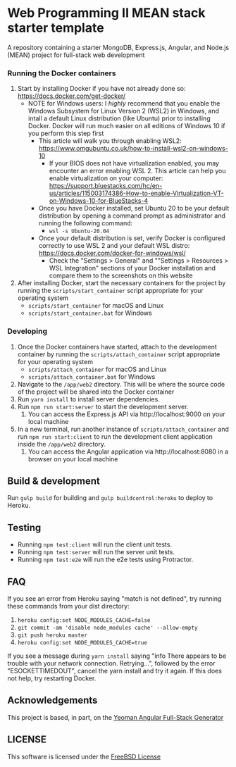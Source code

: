 # Web Programming II MEAN stack starter template
A repository containing a starter MongoDB, Express.js, Angular, and Node.js (MEAN) project for full-stack web development

### Running the Docker containers
1. Start by installing Docker if you have not already done so: https://docs.docker.com/get-docker/
    * NOTE for Windows users: I *highly* recommend that you enable the Windows Subsystem for Linux Version 2 (WSL2) in Windows, and intall a default Linux 
   distribution (like Ubuntu) prior to 
       installing Docker. Docker will run much easier on all editions of Windows 10 if you perform this step first
        - This article will walk you through enabling WSL2: https://www.omgubuntu.co.uk/how-to-install-wsl2-on-windows-10
          - If your BIOS does not have virtualization enabled, you may encounter an error enabling WSL 2. This article can help you enable virtualization on 
          your computer: https://support.bluestacks.com/hc/en-us/articles/115003174386-How-to-enable-Virtualization-VT-on-Windows-10-for-BlueStacks-4
        - Once you have Docker installed, set Ubuntu 20 to be your default distribution by opening a command prompt as administrator and running the 
          following command:
          - `wsl -s Ubuntu-20.04`
        - Once your default distribution is set, verify Docker is configured correctly to use WSL 2 and your default WSL distro: https://docs.docker.com/docker-for-windows/wsl/
          - Check the "Settings > General" and ""Settings > Resources > WSL Integration" sections of your Docker installation and compare them to the 
            screenshots on this website
1. After installing Docker, start the necessary containers for the project by running the `scripts/start_container` script appropriate for your operating 
   system
   - `scripts/start_container` for macOS and Linux
   - `scripts/start_container.bat` for Windows

### Developing

1. Once the Docker containers have started, attach to the development container by running the `scripts/attach_container` script appropriate for your operating
 system
   - `scripts/attach_container` for macOS and Linux
   - `scripts/attach_container.bat` for Windows
1. Navigate to the `/app/web2` directory. This will be where the source code of the project will be shared into the Docker container
1. Run `yarn install` to install server dependencies.
1. Run `npm run start:server` to start the development server. 
    1. You can access the Express.js API via http://localhost:9000 on your local machine
1. In a new terminal, run another instance of `scripts/attach_container` and run `npm run start:client` to run the development client application inside the 
`/app/web2` directory.
    1. You can access the Angular application via http://localhost:8080 in a browser on your local machine

## Build & development

Run `gulp build` for building and `gulp buildcontrol:heroku` to deploy to Heroku.

## Testing

- Running `npm test:client` will run the client unit tests. 
- Running `npm test:server` will run the server unit tests.
- Running `npm test:e2e` will run the e2e tests using Protractor.

## FAQ
If you see an error from Heroku saying "match is not defined", try running these commands from your dist directory:
1. `heroku config:set NODE_MODULES_CACHE=false`
1. `git commit -am 'disable node_modules cache' --allow-empty`
1. `git push heroku master`
1. `heroku config:set NODE_MODULES_CACHE=true`

If you see a message during `yarn install` saying "info There appears to be trouble with your network connection. Retrying...", followed by the error 
"ESOCKETTIMEDOUT", cancel the yarn install and try it again. If this does not help, try restarting Docker.

## Acknowledgements
This project is based, in part, on the [Yeoman Angular Full-Stack Generator](https://angular-fullstack.github.io/) 

## LICENSE
This software is licensed under the [FreeBSD License](https://opensource.org/licenses/bsd-license.php) 
